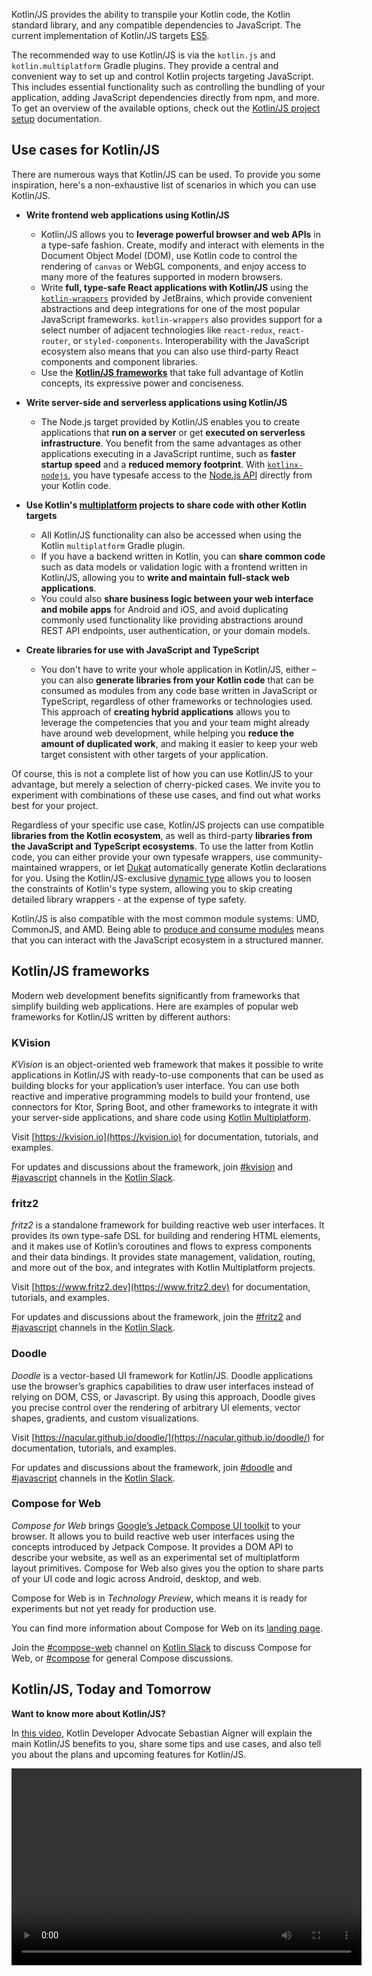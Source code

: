 [//]: # (title: Kotlin for JavaScript)

Kotlin/JS provides the ability to transpile your Kotlin code, the Kotlin standard library, and any compatible dependencies
to JavaScript. The current implementation of Kotlin/JS targets [ES5](https://www.ecma-international.org/ecma-262/5.1/).

The recommended way to use Kotlin/JS is via the `kotlin.js` and `kotlin.multiplatform` Gradle plugins. They provide a
central and convenient way to set up and control Kotlin projects targeting JavaScript. This includes essential functionality
such as controlling the bundling of your application, adding JavaScript dependencies directly from npm, and more. To get
an overview of the available options, check out the [Kotlin/JS project setup](js-project-setup.md) documentation.

## Use cases for Kotlin/JS

There are numerous ways that Kotlin/JS can be used. To provide you some inspiration, here's a non-exhaustive list of
scenarios in which you can use Kotlin/JS.

* **Write frontend web applications using Kotlin/JS**
    * Kotlin/JS allows you to **leverage powerful browser and web APIs** in a type-safe fashion. Create, modify and interact
    with elements in the Document Object Model (DOM), use Kotlin code to control the rendering of `canvas` or WebGL components,
    and enjoy access to many more of the features supported in modern browsers.
    * Write **full, type-safe React applications with Kotlin/JS** using the [`kotlin-wrappers`](https://github.com/JetBrains/kotlin-wrappers)
    provided by JetBrains, which provide convenient abstractions and deep integrations for one of the most popular
    JavaScript frameworks. `kotlin-wrappers` also provides support for a select number of adjacent technologies like
    `react-redux`, `react-router`, or `styled-components`. Interoperability with the JavaScript ecosystem also means that
    you can also use third-party React components and component libraries.
    * Use the **[Kotlin/JS frameworks](#kotlin-js-frameworks)** that take full advantage of Kotlin concepts, its expressive power
    and conciseness. 

* **Write server-side and serverless applications using Kotlin/JS**
    * The Node.js target provided by Kotlin/JS enables you to create applications that **run on a server** or get
    **executed on serverless infrastructure**. You benefit from the same advantages as other applications executing in a
    JavaScript runtime, such as **faster startup speed** and a **reduced memory footprint**. With [`kotlinx-nodejs`](https://github.com/Kotlin/kotlinx-nodejs),
    you have typesafe access to the [Node.js API](https://nodejs.org/docs/latest/api/) directly from your Kotlin code.

*  **Use Kotlin's [multiplatform](multiplatform.md) projects to share code with other Kotlin targets**
    * All Kotlin/JS functionality can also be accessed when using the Kotlin `multiplatform` Gradle plugin.
    * If you have a backend written in Kotlin, you can **share common code** such as data models or validation logic
    with a frontend written in Kotlin/JS, allowing you to **write and maintain full-stack web applications**.
    * You could also **share business logic between your web interface and mobile apps** for Android and iOS, and avoid
    duplicating commonly used functionality like providing abstractions around REST API endpoints, user authentication,
    or your domain models.
    
* **Create libraries for use with JavaScript and TypeScript**
    * You don't have to write your whole application in Kotlin/JS, either – you can also **generate libraries from your
    Kotlin code** that can be consumed as modules from any code base written in JavaScript or TypeScript, regardless of
    other frameworks or technologies used. This approach of **creating hybrid applications** allows you to leverage the
    competencies that you and your team might already have around web development, while helping you **reduce the amount
    of duplicated work**, and making it easier to keep your web target consistent with other targets of your application.
    
Of course, this is not a complete list of how you can use Kotlin/JS to your advantage, but merely a selection of cherry-picked
cases. We invite you to experiment with combinations of these use cases, and find out what works best for your project. 

Regardless of your specific use case, Kotlin/JS projects can use compatible **libraries from the Kotlin ecosystem**,
as well as third-party **libraries from the JavaScript and TypeScript ecosystems**. To use the latter from Kotlin code,
you can either provide your own typesafe wrappers, use community-maintained wrappers, or let [Dukat](js-external-declarations-with-dukat.md)
automatically generate Kotlin declarations for you. Using the Kotlin/JS-exclusive [dynamic type](dynamic-type.md) allows
you to loosen the constraints of Kotlin's type system, allowing you to skip creating detailed library wrappers -
at the expense of type safety.

Kotlin/JS is also compatible with the most common module systems: UMD, CommonJS, and AMD. Being able to [produce and consume modules](js-modules.md)
means that you can interact with the JavaScript ecosystem in a structured manner.

## Kotlin/JS frameworks

Modern web development benefits significantly from frameworks that simplify building web applications.
Here are examples of popular web frameworks for Kotlin/JS written by different authors:

### KVision

_KVision_ is an object-oriented web framework that makes it possible to write applications in Kotlin/JS with ready-to-use components
that can be used as building blocks for your application’s user interface. You can use both reactive and imperative programming
models to build your frontend, use connectors for Ktor, Spring Boot, and other frameworks to integrate it with your server-side
applications, and share code using [Kotlin Multiplatform](multiplatform.md).

Visit [https://kvision.io](https://kvision.io) for documentation, tutorials, and examples.

For updates and discussions about the framework, join [#kvision](https://kotlinlang.slack.com/messages/kvision) and
[#javascript](https://kotlinlang.slack.com/archives/C0B8L3U69) channels in the [Kotlin Slack](https://surveys.jetbrains.com/s3/kotlin-slack-sign-up).

### fritz2

_fritz2_ is a standalone framework for building reactive web user interfaces. It provides its own type-safe DSL for building
and rendering HTML elements, and it makes use of Kotlin’s coroutines and flows to express components and their data bindings.
It provides state management, validation, routing, and more out of the box, and integrates with Kotlin Multiplatform projects.

Visit [https://www.fritz2.dev](https://www.fritz2.dev) for documentation, tutorials, and examples.

For updates and discussions about the framework, join the [#fritz2](https://kotlinlang.slack.com/messages/fritz2) and
[#javascript](https://kotlinlang.slack.com/archives/C0B8L3U69) channels in the [Kotlin Slack](https://surveys.jetbrains.com/s3/kotlin-slack-sign-up).

### Doodle

_Doodle_ is a vector-based UI framework for Kotlin/JS. Doodle applications use the browser’s graphics capabilities to draw
user interfaces instead of relying on DOM, CSS, or Javascript. By using this approach, Doodle gives you precise control
over the rendering of arbitrary UI elements, vector shapes, gradients, and custom visualizations.

Visit [https://nacular.github.io/doodle/](https://nacular.github.io/doodle/) for documentation, tutorials, and examples.

For updates and discussions about the framework, join [#doodle](https://kotlinlang.slack.com/messages/doodle) and
[#javascript](https://kotlinlang.slack.com/archives/C0B8L3U69) channels in the [Kotlin Slack](https://surveys.jetbrains.com/s3/kotlin-slack-sign-up).

### Compose for Web

_Compose for Web_ brings [Google’s Jetpack Compose UI toolkit](https://developer.android.com/jetpack/compose) to your browser.
It allows you to build reactive web user interfaces using the concepts introduced by Jetpack Compose. It provides a DOM API
to describe your website, as well as an experimental set of multiplatform layout primitives. Compose for Web also gives
you the option to share parts of your UI code and logic across Android, desktop, and web.

Compose for Web is in _Technology Preview_, which means it is ready for experiments but not yet ready for production use.

You can find more information about Compose for Web on its [landing page](https://jb.gg/compose-web).

Join the [#compose-web](https://kotlinlang.slack.com/archives/C01F2HV7868) channel on [Kotlin Slack](https://surveys.jetbrains.com/s3/kotlin-slack-sign-up)
to discuss Compose for Web, or [#compose](https://kotlinlang.slack.com/archives/CJLTWPH7S) for general Compose discussions.

## Kotlin/JS, Today and Tomorrow

**Want to know more about Kotlin/JS?**

In [this video](https://www.youtube.com/watch?v=fZUL8_kgHXg), Kotlin Developer Advocate Sebastian Aigner will explain the
main Kotlin/JS benefits to you, share some tips and use cases, and also tell you about the plans and upcoming features for Kotlin/JS.

<video width="560" height="315" href="fZUL8_kgHXg" title="Kotlin/JS, Today and Tomorrow"/>

## Get started with Kotlin/JS

If you're new to Kotlin, a good first step would be to familiarize yourself with the [basic syntax](basic-syntax.md) of the language.

To start using Kotlin for JavaScript, please refer to the [Set up a Kotlin/JS project](js-project-setup.md), or pick a
hands-on lab from the next section to work through.

## Hands-on labs for Kotlin/JS

Hands-on labs are long-form tutorials that help you get to know a technology by guiding you through a self-contained
project related to a specific topic.

They include sample projects, which can serve as jumping-off points for your own projects, and contain useful snippets and patterns.

For Kotlin/JS, the following hands-on labs are currently available:

* [Building Web Applications with React and Kotlin/JS](https://play.kotlinlang.org/hands-on/Building%20Web%20Applications%20with%20React%20and%20Kotlin%20JS/01_Introduction) guides you through the process of building a simple web application using the React framework, shows how a typesafe Kotlin DSL for HTML makes it convenient to build reactive DOM elements, and illustrates how to use third-party React components, and how to obtain information from APIs, while writing the whole application logic in pure Kotlin/JS.

* [Building a Full Stack Web App with Kotlin Multiplatform](https://play.kotlinlang.org/hands-on/Full%20Stack%20Web%20App%20with%20Kotlin%20Multiplatform/01_Introduction) teaches the concepts behind building an application that targets Kotlin/JVM and Kotlin/JS by building a client-server application that makes use of common code, serialization, and other multiplatform paradigms. It also provides a brief introduction into working with Ktor both as a server- and client-side framework.

## New Kotlin/JS IR compiler

The [new Kotlin/JS IR compiler](js-ir-compiler.md) (currently with [Alpha](components-stability.md) stability) comes with
a number of improvements over the current default compiler. For example, it improves the size of generated executables
via dead code elimination and makes it smoother to interoperate with the JavaScript ecosystem and its tooling.
By generating TypeScript declaration files (d.ts) from Kotlin code, the new compiler makes it easier to create “hybrid”
applications that mix TypeScript and Kotlin code, and leverage code-sharing functionality using Kotlin Multiplatform.

To learn more about the available features in the new Kotlin/JS IR compiler and how to try it for your project, visit the
[Kotlin/JS IR compiler documentation page](js-ir-compiler.md) and the [migration guide](js-ir-migration.md).

## Join the Kotlin/JS community

You can also join [#javascript](https://kotlinlang.slack.com/archives/C0B8L3U69) channel in the official [Kotlin Slack](https://surveys.jetbrains.com/s3/kotlin-slack-sign-up)
and chat with the community and the team.